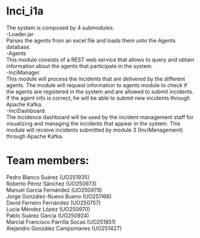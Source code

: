 # Inci_i1a
The system is composed by 4 submodules:  
-Loader.jar  
    Parses the agents from an excel file and loads them unto the Agents database.  
-Agents  
    This module consists of a REST web service that allows to query and obtain information about the agents that participate in the system.   
-InciManager  
     This module will process the incidents that are delivered by the different agents. The module will request information to agents module to check if the agents are registered in the system and are allowed to submit incidents. If the agent info is correct, he will be able to submit new incidents through Apache Kafka.  
-InciDashboard  
    The incidence dashboard will be used by the incident management staff for visualizing and managing the incidents that appear in the system. This module will receive incidents submitted by module 3 (InciManagement) through Apache Kafka.  

# Team members:  
Pedro Blanco Suárez (UO251935)  
Roberto Pérez Sánchez (UO250973)  
Manuel García Fernández (UO250979)  
Jorge González-Nuevo Bueno (UO251166)  
David Ferreiro Fernández (UO250757)  
Lucia Méndez López (UO250970)  
Pablo Suárez García (UO250924)  
Marcial Francisco Parrilla Socas (UO251851)  
Alejandro González Campomanes (UO251427)  
